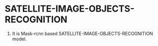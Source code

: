 # SATELLITE-IMAGE-OBJECTS-RECOGNITION
1) It is Mask-rcnn based SATELLITE-IMAGE-OBJECTS-RECOGNITION model.
